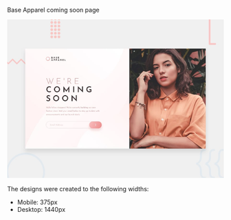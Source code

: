 Base Apparel coming soon page

![Design preview for the Base Apparel coming soon page coding challenge](./design/desktop-preview.jpg)




The designs were created to the following widths:

- Mobile: 375px
- Desktop: 1440px
